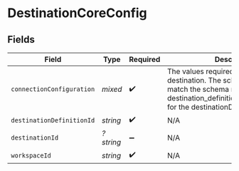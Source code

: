 # DestinationCoreConfig


## Fields

| Field                                                                                                                                                                          | Type                                                                                                                                                                           | Required                                                                                                                                                                       | Description                                                                                                                                                                    |
| ------------------------------------------------------------------------------------------------------------------------------------------------------------------------------ | ------------------------------------------------------------------------------------------------------------------------------------------------------------------------------ | ------------------------------------------------------------------------------------------------------------------------------------------------------------------------------ | ------------------------------------------------------------------------------------------------------------------------------------------------------------------------------ |
| `connectionConfiguration`                                                                                                                                                      | *mixed*                                                                                                                                                                        | :heavy_check_mark:                                                                                                                                                             | The values required to configure the destination. The schema for this must match the schema return by destination_definition_specifications/get for the destinationDefinition. |
| `destinationDefinitionId`                                                                                                                                                      | *string*                                                                                                                                                                       | :heavy_check_mark:                                                                                                                                                             | N/A                                                                                                                                                                            |
| `destinationId`                                                                                                                                                                | *?string*                                                                                                                                                                      | :heavy_minus_sign:                                                                                                                                                             | N/A                                                                                                                                                                            |
| `workspaceId`                                                                                                                                                                  | *string*                                                                                                                                                                       | :heavy_check_mark:                                                                                                                                                             | N/A                                                                                                                                                                            |